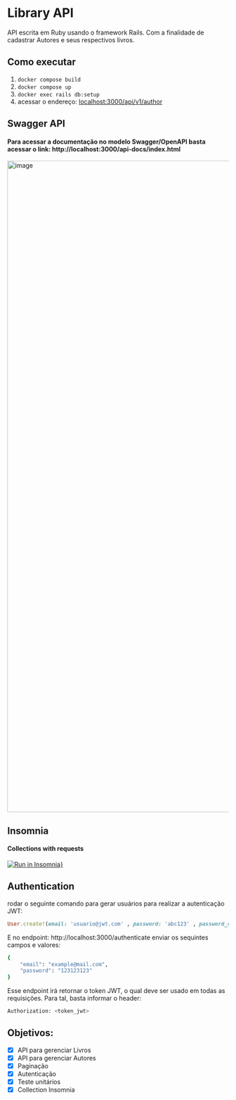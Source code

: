 # Library API
API escrita em Ruby usando o framework Rails. Com a finalidade de cadastrar Autores e seus respectivos livros.


## Como executar

1. `docker compose build`
2. `docker compose up`
3. `docker exec rails db:setup`
4. acessar o endereço: [localhost:3000/api/v1/author](http://localhost:3000/api/v1/author)


## Swagger API

#### Para acessar a documentação no modelo Swagger/OpenAPI basta acessar o link: http://localhost:3000/api-docs/index.html

<img width="1480" alt="image" src="https://user-images.githubusercontent.com/4422834/189989364-5c1f1e41-5e77-44d3-bc21-51a44232e3be.png">

## Insomnia

#### Collections with requests

[![Run in Insomnia}](https://insomnia.rest/images/run.svg)](https://insomnia.rest/run/?label=Library-api&uri=https%3A%2F%2Fraw.githubusercontent.com%2Flemacedo%2Finsonmia-api-libary%2Fmain%2FInsomnia_2022-09-13.json%3Ftoken%3DGHSAT0AAAAAABYT6R4PHJ2BJUMBYDL67W3AYZA3UVQ)

## Authentication
rodar o seguinte comando para gerar usuários para realizar a autenticação JWT:

```ruby
User.create!(email: 'usuario@jwt.com' , password: 'abc123' , password_confirmation: 'abc123')
```

E no endpoint: http://localhost:3000/authenticate
enviar os sequintes campos e valores:

```bash
{
	"email": "example@mail.com",
	"password": "123123123"
}
```

Esse endpoint irá retornar o token JWT, o qual deve ser usado em todas as requisições.
Para tal, basta informar o header: 

```bash
Authorization: <token_jwt>
```

## Objetivos: 
- [x] API para gerenciar Livros
- [x] API para gerenciar Autores
- [x] Paginação
- [x] Autenticação
- [x] Teste unitários
- [x] Collection Insomnia
